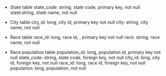 * State table
state_code: string, state code, primary key, not null
state:string, state name, not null

* City table
city_id: long, city id, primary key not null
city: string, city name, not null

* Race table
race_id: long, race id, , primary key not null
race: string, race name, not null

* Race population table
population_id: long, population id, primary key not null
state_code: string, state code, foreign key, not null
city_id: long, city id, foreign key, not null
race_id: long, race id, foreign key, not null
population: long, population, not null
